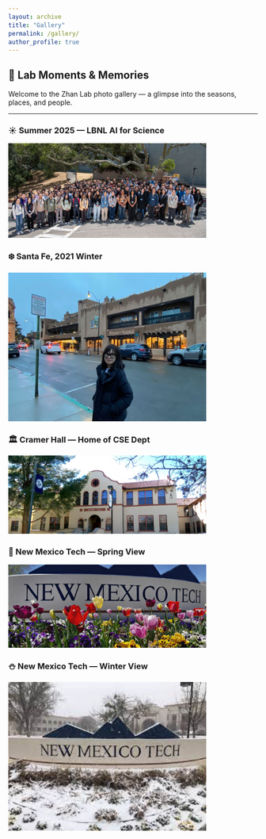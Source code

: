 ```yaml
---
layout: archive
title: "Gallery"
permalink: /gallery/
author_profile: true
---
```


## 📸 Lab Moments & Memories

Welcome to the Zhan Lab photo gallery — a glimpse into the seasons, places, and people.

---

### ☀️ Summer 2025 — LBNL AI for Science  
<img src="/images/LBNL.jpeg" alt="LBNL Summer 2025" style="width:400px; height:auto;" />

### ❄️ Santa Fe, 2021 Winter  
<img src="/images/hzhan-profile.jpg" alt="Santa Fe Winter 2021" style="width:400px; height:auto;" />

### 🏛️ Cramer Hall — Home of CSE Dept  
<img src="/images/cramer.jpg" alt="Cramer Hall" style="width:400px; height:auto;" />

### 🌸 New Mexico Tech — Spring View  
<img src="/images/nmt-image-1.jpg" alt="NMT Spring" style="width:400px; height:auto;" />

### ⛄ New Mexico Tech — Winter View  
<img src="/images/nmt-winter.jpeg" alt="NMT Winter" style="width:400px; height:auto;" />





